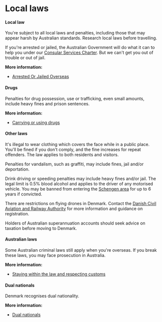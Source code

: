 # Local laws

#### Local law

You're subject to all local laws and penalties, including those that may appear harsh by Australian standards. Research local laws before travelling.

If you're arrested or jailed, the Australian Government will do what it can to help you under our [Consular Services Charter](/consular-services/consular-services-charter "Consular Services Charter"). But we can't get you out of trouble or out of jail.

**More information:**

* [Arrested Or Jailed Overseas](/while-youre-away/when-things-go-wrong/arrested-jailed "Arrested or jailed overseas")

#### Drugs

Penalties for drug possession, use or trafficking, even small amounts, include heavy fines and prison sentences.

**More information:**

* [Carrying or using drugs](/before-you-go/laws/drugs "Carrying or using drugs")

#### Other laws

It's illegal to wear clothing which covers the face while in a public place. You'll be fined if you don't comply, and the fine increases for repeat offenders. The law applies to both residents and visitors.

Penalties for vandalism, such as graffiti, may include fines, jail and/or deportation.

Drink driving or speeding penalties may include heavy fines and/or jail. The legal limit is 0.5% blood alcohol and applies to the driver of any motorised vehicle. You may be banned from entering the [Schengen area](/before-you-go/basics/visas-and-entry-requirements-europe-and-schengen-area "Visas and entry requirements in Europe and the Schengen Area") for up to 6 years if convicted.

There are restrictions on flying drones in Denmark. Contact the [Danish Civil Aviation and Railway Authority](https://www.en.trafikstyrelsen.dk/) for more information and guidance on registration.

Holders of Australian superannuation accounts should seek advice on taxation before moving to Denmark.

#### Australian laws

Some Australian criminal laws still apply when you're overseas. If you break these laws, you may face prosecution in Australia.

**More information:**

* [Staying within the law and respecting customs](/node/159)

#### Dual nationals

Denmark recognises dual nationality.

**More information:**

* [Dual nationals](/node/65)